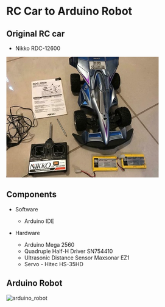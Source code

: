 # RC Car to Arduino Robot

## Original RC car

- Nikko RDC-12600

![rc_car](docs/rc_car.jpg)

## Components

- Software
    - Arduino IDE

- Hardware
    - Arduino Mega 2560
    - Quadruple Half-H Driver SN754410
    - Ultrasonic Distance Sensor Maxsonar EZ1
    - Servo - Hitec HS-35HD

## Arduino Robot

![arduino_robot](docs/arduino_robot.gif)

